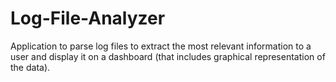 # Log-File-Analyzer
Application to parse log files to extract the most relevant information to a user and display it on a dashboard (that includes graphical representation of the data).
